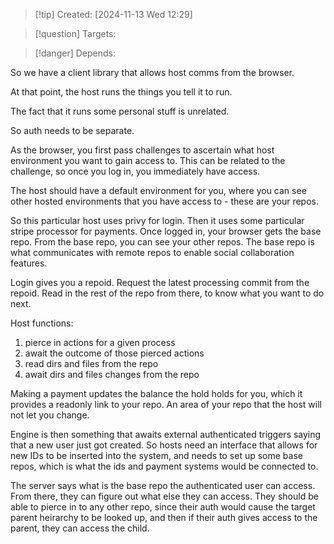 
>[!tip] Created: [2024-11-13 Wed 12:29]

>[!question] Targets: 

>[!danger] Depends: 

So we have a client library that allows host comms from the browser.

At that point, the host runs the things you tell it to run.

The fact that it runs some personal stuff is unrelated.

So auth needs to be separate.

As the browser, you first pass challenges to ascertain what host environment you want to gain access to.  This can be related to the challenge, so once you log in, you immediately have access.

The host should have a default environment for you, where you can see other hosted environments that you have access to - these are your repos.

So this particular host uses privy for login.
Then it uses some particular stripe processor for payments.
Once logged in, your browser gets the base repo.
From the base repo, you can see your other repos.
The base repo is what communicates with remote repos to enable social collaboration features.

Login gives you a repoid.
Request the latest processing commit from the repoid.
Read in the rest of the repo from there, to know what you want to do next.

Host functions:
1. pierce in actions for a given process
2. await the outcome of those pierced actions
3. read dirs and files from the repo
4. await dirs and files changes from the repo

Making a payment updates the balance the hold holds for you, which it provides a readonly link to your repo.  An area of your repo that the host will not let you change.

Engine is then something that awaits external authenticated triggers saying that a new user just got created.  So hosts need an interface that allows for new IDs to be inserted into the system, and needs to set up some base repos, which is what the ids and payment systems would be connected to.

The server says what is the base repo the authenticated user can access.  From there, they can figure out what else they can access.  They should be able to pierce in to any other repo, since their auth would cause the target parent heirarchy to be looked up, and then if their auth gives access to the parent, they can access the child.